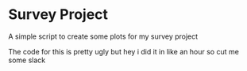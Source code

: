# Survey Project
 A simple script to create some plots for my survey project

The code for this is pretty ugly but hey i did it in like an hour so cut me some slack
